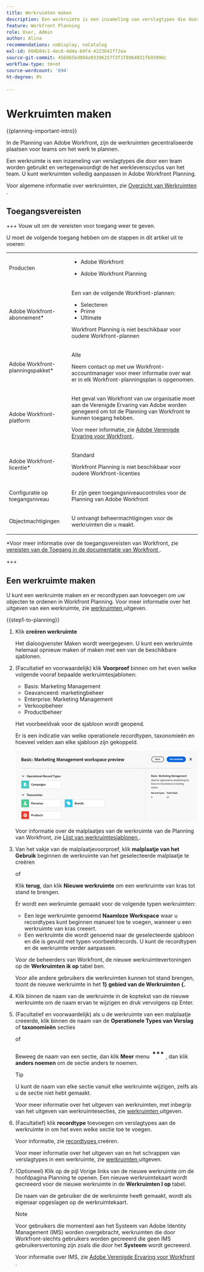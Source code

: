 ```yaml
---
title: Werkruimten maken
description: Een werkruimte is een inzameling van verslagtypes die door een team worden gebruikt en vertegenwoordigt de het werklevenscyclus van het team. U kunt werkruimten volledig aanpassen in Adobe Workfront Planning. Recordtypen worden ingedeeld in secties in een werkruimte.
feature: Workfront Planning
role: User, Admin
author: Alina
recommendations: noDisplay, noCatalog
exl-id: 604b84c1-4ec6-4d4a-b9f4-4223641ff2ea
source-git-commit: 4569b5bd004a93396257f3f1f8964831f69399dc
workflow-type: tm+mt
source-wordcount: '694'
ht-degree: 0%

---
```


<!--udpate the metadata with real information when making this avilable in TOC and in the left nav-->

# Werkruimten maken

<!--<span class="preview">The information on this page refers to functionality not yet generally available. It is available only in the Preview environment for all customers. After the monthly releases to Production, the same features are also available in the Production environment for customers who enabled fast releases. </span>   

<span class="preview">For information about fast releases, see [Enable or disable fast releases for your organization](/help/quicksilver/administration-and-setup/set-up-workfront/configure-system-defaults/enable-fast-release-process.md). </span>-->

{{planning-important-intro}}

In de Planning van Adobe Workfront, zijn de werkruimten gecentraliseerde plaatsen voor teams om het werk te plannen.

Een werkruimte is een inzameling van verslagtypes die door een team worden gebruikt en vertegenwoordigt de het werklevenscyclus van het team. U kunt werkruimten volledig aanpassen in Adobe Workfront Planning.

Voor algemene informatie over werkruimten, zie [ Overzicht van Werkruimten ](/help/quicksilver/planning/architecture/workspaces-overview.md).

## Toegangsvereisten

+++ Vouw uit om de vereisten voor toegang weer te geven. 

U moet de volgende toegang hebben om de stappen in dit artikel uit te voeren:

<table style="table-layout:auto"> 
<col> 
</col> 
<col> 
</col> 
<tbody> 
    <tr> 
<tr> 
<td> 
   <p> Producten</p> </td> 
   <td> 
   <ul><li><p> Adobe Workfront</p></li> 
   <li><p> Adobe Workfront Planning<p></li></ul></td> 
  </tr>   
<tr> 
   <td role="rowheader"><p>Adobe Workfront-abonnement*</p></td> 
   <td> 
<p>Een van de volgende Workfront-plannen:</p> 
<ul><li>Selecteren</li> 
<li>Prime</li> 
<li>Ultimate</li></ul> 
<p>Workfront Planning is niet beschikbaar voor oudere Workfront-plannen</p> 
   </td> 
<tr> 
   <td role="rowheader"><p>Adobe Workfront-planningspakket*</p></td> 
   <td> 
<p>Alle </p> 
<p>Neem contact op met uw Workfront-accountmanager voor meer informatie over wat er in elk Workfront-planningsplan is opgenomen. </p> 
   </td> 
 <tr> 
   <td role="rowheader"><p>Adobe Workfront-platform</p></td> 
   <td> 
<p>Het geval van Workfront van uw organisatie moet aan de Verenigde Ervaring van Adobe worden genegeerd om tot de Planning van Workfront te kunnen toegang hebben.</p> 
<p>Voor meer informatie, zie <a href="/help/quicksilver/workfront-basics/navigate-workfront/workfront-navigation/adobe-unified-experience.md"> Adobe Verenigde Ervaring voor Workfront </a>. </p> 
   </td> 
   </tr> 
  </tr> 
  <tr> 
   <td role="rowheader"><p>Adobe Workfront-licentie*</p></td> 
   <td><p> Standard </p>
   <p>Workfront Planning is niet beschikbaar voor oudere Workfront-licenties</p> 
  </td> 
  </tr> 
  <tr> 
   <td role="rowheader"><p>Configuratie op toegangsniveau</p></td> 
   <td> <p>Er zijn geen toegangsniveaucontroles voor de Planning van Adobe Workfront</p>   
</td> 
  </tr> 
<tr> 
   <td role="rowheader"><p>Objectmachtigingen</p></td> 
   <td>   <p>U ontvangt beheermachtigingen voor de werkruimten die u maakt. </p> </td> 
  </tr> 
</tbody> 
</table>

*Voor meer informatie over de toegangsvereisten van Workfront, zie [ vereisten van de Toegang in de documentatie van Workfront ](/help/quicksilver/administration-and-setup/add-users/access-levels-and-object-permissions/access-level-requirements-in-documentation.md).

+++   

## Een werkruimte maken

U kunt een werkruimte maken en er recordtypen aan toevoegen om uw objecten te ordenen in Workfront Planning. Voor meer informatie over het uitgeven van een werkruimte, zie [ werkruimten ](/help/quicksilver/planning/architecture/edit-workspaces.md) uitgeven.

{{step1-to-planning}}

1. Klik **creëren werkruimte**

   Het dialoogvenster Maken wordt weergegeven. U kunt een werkruimte helemaal opnieuw maken of maken met een van de beschikbare sjablonen.

1. (Facultatief en voorwaardelijk) klik **Voorproef** binnen om het even welke volgende vooraf bepaalde werkruimtesjablonen:

   * Basis: Marketing Management
   * Geavanceerd: marketingbeheer
   * Enterprise: Marketing Management
   * Verkoopbeheer
   * Productbeheer

   Het voorbeeldvak voor de sjabloon wordt geopend.

   Er is een indicatie van welke operationele recordtypen, taxonomieën en hoeveel velden aan elke sjabloon zijn gekoppeld.

   ![ Previewing een werkruimtemalplaatje ](assets/previewing-a-workspace-template.png)

   Voor informatie over de malplaatjes van de werkruimte van de Planning van Workfront, zie [ Lijst van werkruimtesjablonen ](/help/quicksilver/planning/architecture/workspace-templates.md).

1. Van het vakje van de malplaatjevoorproef, klik **malplaatje van het Gebruik** beginnen de werkruimte van het geselecteerde malplaatje te creëren

   of

   Klik **terug**, dan klik **Nieuwe werkruimte** om een werkruimte van kras tot stand te brengen.

   Er wordt een werkruimte gemaakt voor de volgende typen werkruimten:

   * Een lege werkruimte genoemd **Naamloze Workspace** waar u recordtypes kunt beginnen manueel toe te voegen, wanneer u een werkruimte van kras creeert.
   * Een werkruimte die wordt genoemd naar de geselecteerde sjabloon en die is gevuld met typen voorbeeldrecords. U kunt de recordtypen en de werkruimte verder aanpassen.

   Voor de beheerders van Workfront, de nieuwe werkruimtevertoningen op de **Werkruimten ik op** tabel ben.

   Voor alle andere gebruikers die werkruimten kunnen tot stand brengen, toont de nieuwe werkruimte in het **1&rbrace; gebied van de Werkruimten &lbrace;.**

1. Klik binnen de naam van de werkruimte in de koptekst van de nieuwe werkruimte om de naam ervan te wijzigen en druk vervolgens op Enter.

1. (Facultatief en voorwaardelijk) als u de werkruimte van een malplaatje creeerde, klik binnen de naam van de **Operationele Types van Verslag** of **taxonomieën** secties

   of

   Beweeg de naam van een sectie, dan klik **Meer** menu ![ Meer menu ](assets/more-menu.png), dan klik **anders noemen** om de sectie anders te noemen.

   >[!TIP]
   >
   >U kunt de naam van elke sectie vanuit elke werkruimte wijzigen, zelfs als u de sectie niet hebt gemaakt.

   Voor meer informatie over het uitgeven van werkruimten, met inbegrip van het uitgeven van werkruimtesecties, zie [ werkruimten ](/help/quicksilver/planning/architecture/edit-workspaces.md) uitgeven.

1. (Facultatief) klik **recordtype** toevoegen om verslagtypes aan de werkruimte in om het even welke sectie toe te voegen.

   Voor informatie, zie [ recordtypes ](/help/quicksilver/planning/architecture/create-record-types.md) creëren.

   Voor meer informatie over het uitgeven van en het schrappen van verslagtypes in een werkruimte, zie [ werkruimten ](/help/quicksilver/planning/architecture/edit-workspaces.md) uitgeven.

1. (Optioneel) Klik op de pijl Vorige links van de nieuwe werkruimte om de hoofdpagina Planning te openen. Een nieuwe werkruimtekaart wordt gecreeerd voor de nieuwe werkruimte in de **Werkruimten I op** tabel.

   De naam van de gebruiker die de werkruimte heeft gemaakt, wordt als eigenaar opgeslagen op de werkruimtekaart.

   >[!NOTE]
   >
   >Voor gebruikers die momenteel aan het Systeem van Adobe Identity Management (IMS) worden overgebracht, werkruimten die door Workfront-slechts gebruikers worden gecreeerd die geen IMS gebruikersvertoning zijn zoals die door het **Systeem** wordt gecreeerd.
   >
   >Voor informatie over IMS, zie [ Adobe Verenigde Ervaring voor Workfront ](/help/quicksilver/workfront-basics/navigate-workfront/workfront-navigation/adobe-unified-experience.md).



